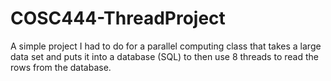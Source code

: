 # COSC444-ThreadProject
A simple project I had to do for a parallel computing class that takes a large data set and puts it into a database (SQL) to then use 8 threads to read the rows from the database.

